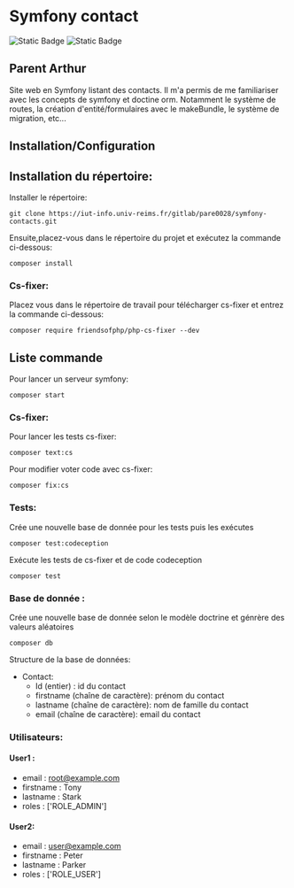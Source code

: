 # Symfony contact
![Static Badge](https://img.shields.io/badge/BUT-S3-teal)
![Static Badge](https://img.shields.io/badge/Symfony-6.3-blue) 
## Parent Arthur

Site web en Symfony listant des contacts. 
Il m'a permis de me familiariser avec les concepts de symfony et doctine orm. Notamment le système de routes, la création d'entité/formulaires avec le makeBundle, le système de migration, etc...

## Installation/Configuration

## Installation du répertoire:
Installer le répertoire:
```
git clone https://iut-info.univ-reims.fr/gitlab/pare0028/symfony-contacts.git
```
Ensuite,placez-vous dans le répertoire du projet et exécutez la commande ci-dessous:
```
composer install
```
### Cs-fixer:
Placez vous dans le répertoire de travail pour télécharger cs-fixer et entrez la commande ci-dessous:
```
composer require friendsofphp/php-cs-fixer --dev
```

## Liste commande

Pour lancer un serveur symfony:
``` 
composer start
```

### Cs-fixer:
Pour lancer les tests cs-fixer:
```
composer text:cs
```

Pour modifier voter code avec cs-fixer:
```
composer fix:cs
```


### Tests:
Crée une nouvelle base de donnée pour les tests  puis les exécutes 
```
composer test:codeception
```

Exécute les tests de cs-fixer et de code codeception
```
composer test
```

### Base de donnée :

Crée une nouvelle base de donnée selon le modèle doctrine et génrère des valeurs aléatoires
```
composer db
```

Structure de la base de données:
- Contact:
  - Id (entier) : id du contact
  - firstname (chaîne de caractère): prénom du contact
  - lastname (chaîne de caractère): nom de famille du contact
  - email (chaîne de caractère): email du contact

### Utilisateurs: 
#### User1 : 
- email : root@example.com
- firstname : Tony
- lastname : Stark
- roles  : ['ROLE_ADMIN']

#### User2:
- email : user@example.com
- firstname : Peter
- lastname : Parker 
- roles : ['ROLE_USER']